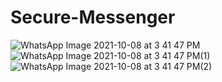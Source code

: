 ﻿# Secure-Messenger
![WhatsApp Image 2021-10-08 at 3 41 47 PM](https://user-images.githubusercontent.com/128988435/227807507-7016276d-9f3d-4cd6-859a-1515a2360298.jpeg) ![WhatsApp Image 2021-10-08 at 3 41 47 PM(1)](https://user-images.githubusercontent.com/128988435/227807508-6f82326e-f3c5-44c6-9ec6-96490369b49c.jpeg) ![WhatsApp Image 2021-10-08 at 3 41 47 PM(2)](https://user-images.githubusercontent.com/128988435/227807511-ba1aaa4d-2c88-4f17-af2a-bae828b8850a.jpeg)

